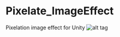 # Pixelate_ImageEffect
Pixelation image effect for Unity
![alt tag](https://cloud.githubusercontent.com/assets/2878395/21988504/63ffce96-dbff-11e6-9171-b9a775b982d4.PNG)
